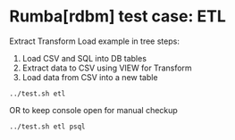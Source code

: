 # Rumba[rdbm] test case: ETL

Extract Transform Load example in tree steps:

1. Load CSV and SQL into DB tables
2. Extract data to CSV using VIEW for Transform
3. Load data from CSV into a new table


```
../test.sh etl

```
OR to keep console open for manual checkup
```
../test.sh etl psql

```

